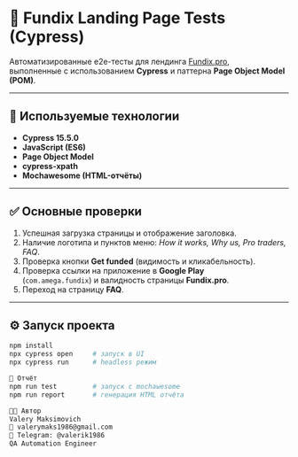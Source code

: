 # 🧪 Fundix Landing Page Tests (Cypress)

Автоматизированные e2e-тесты для лендинга [Fundix.pro](https://fundix.pro),  
выполненные с использованием **Cypress** и паттерна **Page Object Model (POM)**.

---

## 🚀 Используемые технологии
- **Cypress 15.5.0**
- **JavaScript (ES6)**
- **Page Object Model**
- **cypress-xpath**
- **Mochawesome (HTML-отчёты)**

---

## ✅ Основные проверки
1. Успешная загрузка страницы и отображение заголовка.  
2. Наличие логотипа и пунктов меню: *How it works, Why us, Pro traders, FAQ*.  
3. Проверка кнопки **Get funded** (видимость и кликабельность).  
4. Проверка ссылки на приложение в **Google Play**  
   (`com.amega.fundix`) и валидность страницы **Fundix.pro**.  
5. Переход на страницу **FAQ**.

---

## ⚙️ Запуск проекта
```bash
npm install
npx cypress open     # запуск в UI
npx cypress run      # headless режим

🧾 Отчёт
npm run test         # запуск с mochawesome
npm run report       # генерация HTML отчёта

👨‍💻 Автор
Valery Maksimovich
📧 valerymaks1986@gmail.com
💬 Telegram: @valerik1986
QA Automation Engineer